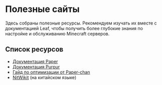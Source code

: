 # Полезные сайты
Здесь собраны полезные ресурсы. Рекомендуем изучать их вместе с документацией Leaf, чтобы получить более глубокие знания по настройке и обслуживанию Minecraft серверов.

## Список ресурсов
- [Документация Paper](https://docs.papermc.io/paper)
- [Документация Purpur](https://purpurmc.org/docs/purpur/)
- [Гайд по оптимизации от Paper-chan](https://paper-chan.moe/paper-optimization/)
- [NitWikit](https://nitwikit.8aka.org/) (на китайском языке)

